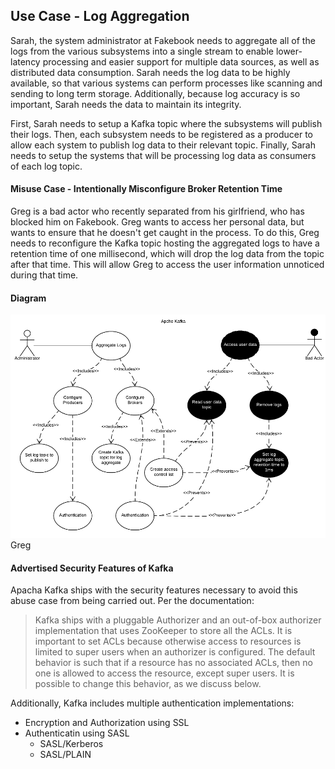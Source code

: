 ## Use Case - Log Aggregation

Sarah, the system administrator at Fakebook needs to aggregate all of the logs from the various subsystems into a single stream to enable lower-latency processing and easier support for multiple data sources, as well as distributed data consumption. Sarah needs the log data to be highly available, so that various systems can perform processes like scanning and sending to long term storage. Additionally, because log accuracy is so important, Sarah needs the data to maintain its integrity.

First, Sarah needs to setup a Kafka topic where the subsystems will publish their logs. Then, each subsystem needs to be registered as a producer to allow each system to publish log data to their relevant topic. Finally, Sarah needs to setup the systems that will be processing log data as consumers of each log topic.

#### Misuse Case - Intentionally Misconfigure Broker Retention Time

Greg is a bad actor who recently separated from his girlfriend, who has blocked him on Fakebook. Greg wants to access her personal data, but wants to ensure that he doesn't get caught in the process. To do this, Greg needs to reconfigure the Kafka topic hosting the aggregated logs to have a retention time of one millisecond, which will drop the log data from the topic after that time. This will allow Greg to access the user information unnoticed during that time.

#### Diagram
![Use Case/Abuse Case Diagram](/images/UseCaseDiagram_LogAggregation.png)Greg

#### Advertised Security Features of Kafka
Apacha Kafka ships with the security features necessary to avoid this abuse case from being carried out. Per the documentation:
>Kafka ships with a pluggable Authorizer and an out-of-box authorizer implementation that uses ZooKeeper to store all the ACLs. It is important to set ACLs because otherwise access to resources is limited to super users when an authorizer is configured. The default behavior is such that if a resource has no associated ACLs, then no one is allowed to access the resource, except super users. It is possible to change this behavior, as we discuss below.

Additionally, Kafka includes multiple authentication implementations:
* Encryption and Authorization using SSL
* Authenticatin using SASL
  *  SASL/Kerberos
  * SASL/PLAIN
